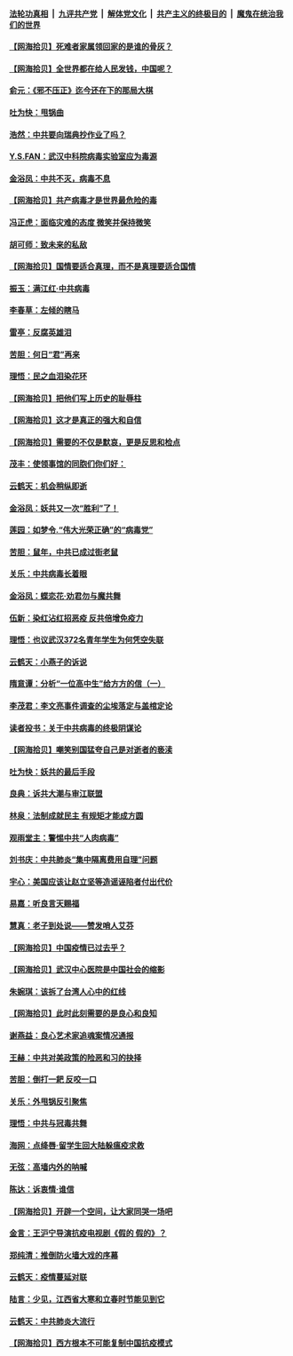 ####  [法轮功真相](../../../../basic/blob/master/README.md?t=03311755) &nbsp;|&nbsp; [九评共产党](../../../../9ping.md/blob/master/README.md?t=03311755) &nbsp;|&nbsp; [解体党文化](../../../../jtdwh.md/blob/master/README.md?t=03311755)  &nbsp;|&nbsp; [共产主义的终极目的](../../../../gczydzjmd.md/blob/master/README.md?t=03311755) &nbsp;|&nbsp; [魔鬼在统治我们的世界](../../../../mgztzwmdsj.md/blob/master/README.md?t=03311755) 

#### [【网海拾贝】死难者家属领回家的是谁的骨灰？](../pages/nsc993/n11990938.md?t=03311755) 

#### [【网海拾贝】全世界都在给人民发钱，中国呢？](../pages/nsc993/n11989723.md?t=03311755) 

#### [俞元：《邪不压正》迄今还在下的那局大棋](../pages/nsc993/n11989162.md?t=03311755) 

#### [吐为快：甩锅曲](../pages/nsc993/n11988323.md?t=03311755) 

#### [浩然：中共要向瑞典抄作业了吗？](../pages/nsc993/n11988046.md?t=03311755) 

#### [Y.S.FAN：武汉中科院病毒实验室应为毒源](../pages/nsc993/n11987185.md?t=03311755) 

#### [金浴凤：中共不灭，病毒不息](../pages/nsc993/n11984947.md?t=03311755) 

#### [【网海拾贝】共产病毒才是世界最危险的毒](../pages/nsc993/n11984863.md?t=03311755) 

#### [冯正虎：面临灾难的态度 微笑并保持微笑](../pages/nsc993/n11984764.md?t=03311755) 

#### [胡可师：致未来的私敌](../pages/nsc993/n11984718.md?t=03311755) 

#### [【网海拾贝】国情要适合真理，而不是真理要适合国情](../pages/nsc993/n11982864.md?t=03311755) 

#### [振玉：满江红·中共病毒](../pages/nsc993/n11976805.md?t=03311755) 

#### [李春草：左倾的瞎马](../pages/nsc993/n11976792.md?t=03311755) 

#### [雷亭：反腐英雄泪](../pages/nsc993/n11976283.md?t=03311755) 

#### [苦胆：何日“君”再来](../pages/nsc993/n11976469.md?t=03311755) 

#### [理悟：民之血泪染花环](../pages/nsc993/n11976262.md?t=03311755) 

#### [【网海拾贝】把他们写上历史的耻辱柱](../pages/nsc993/n11975802.md?t=03311755) 

#### [【网海拾贝】这才是真正的强大和自信](../pages/nsc993/n11973195.md?t=03311755) 

#### [【网海拾贝】需要的不仅是默哀，更是反思和检点](../pages/nsc993/n11969417.md?t=03311755) 

#### [茂丰：使领事馆的同胞们你们好：](../pages/nsc993/n11966111.md?t=03311755) 

#### [云鹤天：机会稍纵即逝](../pages/nsc993/n11966095.md?t=03311755) 

#### [金浴凤：妖共又一次“胜利”了！](../pages/nsc993/n11964685.md?t=03311755) 

#### [莲园：如梦令.“伟大光荣正确”的“病毒党”](../pages/nsc993/n11964567.md?t=03311755) 

#### [苦胆：鼠年，中共已成过街老鼠](../pages/nsc993/n11963931.md?t=03311755) 

#### [关乐：中共病毒长着眼](../pages/nsc993/n11963008.md?t=03311755) 

#### [金浴凤：蝶恋花‧劝君勿与魔共舞](../pages/nsc993/n11962977.md?t=03311755) 

#### [伍新：染红沾红招恶疫 反共倍增免疫力](../pages/nsc993/n11962505.md?t=03311755) 

#### [理悟：也议武汉372名青年学生为何凭空失联](../pages/nsc993/n11961013.md?t=03311755) 

#### [云鹤天：小燕子的诉说](../pages/nsc993/n11961006.md?t=03311755) 

#### [隋意谭：分析“一位高中生”给方方的信（一）](../pages/nsc993/n11960992.md?t=03311755) 

#### [李茂君：李文亮事件调查的尘埃落定与盖棺定论](../pages/nsc993/n11960956.md?t=03311755) 

#### [读者投书：关于中共病毒的终极阴谋论](../pages/nsc993/n11960396.md?t=03311755) 

#### [【网海拾贝】嘲笑别国猛夸自己是对逝者的亵渎](../pages/nsc993/n11953787.md?t=03311755) 

#### [吐为快：妖共的最后手段](../pages/nsc993/n11953575.md?t=03311755) 

#### [良典：诉共大潮与审江联盟](../pages/nsc993/n11953551.md?t=03311755) 

#### [林泉：法制成就民主 有规矩才能成方圆](../pages/nsc993/n11953452.md?t=03311755) 

#### [观雨堂主：警惕中共“人肉病毒”](../pages/nsc993/n11951260.md?t=03311755) 

#### [刘书庆：中共肺炎“集中隔离费用自理”问题](../pages/nsc993/n11950783.md?t=03311755) 

#### [宇心：美国应该让赵立坚等造谣诬陷者付出代价](../pages/nsc993/n11950309.md?t=03311755) 

#### [易嘉：听良言天赐福](../pages/nsc993/n11949334.md?t=03311755) 

#### [慧真：老子到处说——赞发哨人艾芬](../pages/nsc993/n11949274.md?t=03311755) 

#### [【网海拾贝】中国疫情已过去乎？](../pages/nsc993/n11949052.md?t=03311755) 

#### [【网海拾贝】武汉中心医院是中国社会的缩影](../pages/nsc993/n11946574.md?t=03311755) 

#### [朱婉琪：该拆了台湾人心中的红线](../pages/nsc993/n11946959.md?t=03311755) 

#### [【网海拾贝】此时此刻需要的是良心和良知](../pages/nsc993/n11945471.md?t=03311755) 

#### [谢燕益：良心艺术家追魂案情况通报](../pages/nsc993/n11945327.md?t=03311755) 

#### [王赫：中共对美政策的险恶和习的抉择](../pages/nsc993/n11944942.md?t=03311755) 

#### [苦胆：倒打一耙 反咬一口](../pages/nsc993/n11944542.md?t=03311755) 

#### [关乐：外甩锅反引聚焦](../pages/nsc993/n11944211.md?t=03311755) 

#### [理悟：中共与冠毒共舞](../pages/nsc993/n11944197.md?t=03311755) 

#### [海网：点绛唇‧留学生回大陆躲瘟疫求救](../pages/nsc993/n11944043.md?t=03311755) 

#### [无弦：高墙内外的呐喊](../pages/nsc993/n11943684.md?t=03311755) 

#### [陈达：诉衷情·谁信](../pages/nsc993/n11942899.md?t=03311755) 

#### [【网海拾贝】开辟一个空间，让大家同哭一场吧](../pages/nsc993/n11942165.md?t=03311755) 

#### [金言：王沪宁导演抗疫电视剧《假的 假的》？](../pages/nsc993/n11941510.md?t=03311755) 

#### [郑纯清：推倒防火墙大戏的序幕](../pages/nsc993/n11940838.md?t=03311755) 

#### [云鹤天：疫情蔓延对联](../pages/nsc993/n11940579.md?t=03311755) 

#### [陆言：少见，江西省大寒和立春时节能见到它](../pages/nsc993/n11939983.md?t=03311755) 

#### [云鹤天：中共肺炎大流行](../pages/nsc993/n11939902.md?t=03311755) 

#### [【网海拾贝】西方根本不可能复制中国抗疫模式](../pages/nsc993/n11939725.md?t=03311755) 

